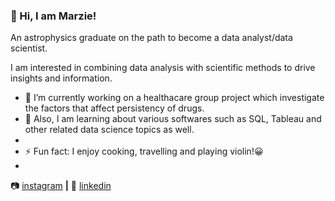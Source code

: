 ### 👋 Hi, I am Marzie!

An astrophysics graduate on the path to become a data analyst/data scientist. 


I am interested in combining data analysis with scientific methods to drive insights and information.

- 🔭 I’m currently working on a healthacare group project which investigate the factors that affect persistency of drugs.
- 🌱 Also, I am learning about various softwares such as SQL, Tableau and other related data science topics as well. 
- 
-  ⚡ Fun fact: I enjoy cooking, travelling and playing violin!😀 
-  


📷 [instagram][instagram] **|** 
👔 [linkedin][linkedin]

[instagram]: https://www.instagram.com/mrz.h94/
[linkedin]: https://linkedin.com/in/smarziehho94
